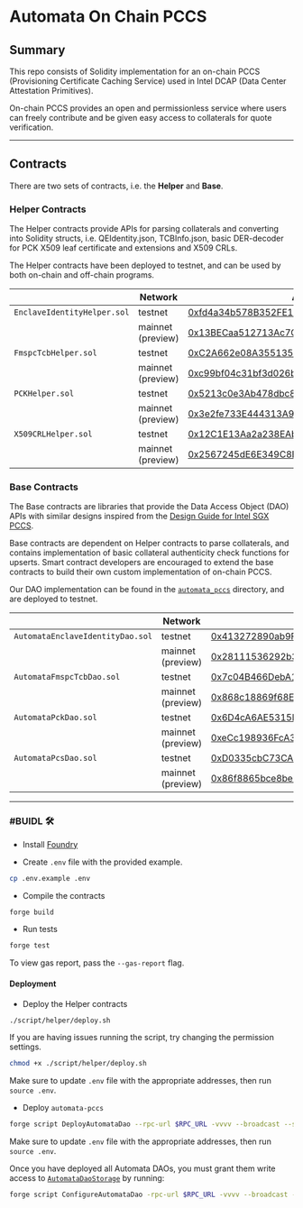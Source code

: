 # Automata On Chain PCCS

## Summary

This repo consists of Solidity implementation for an on-chain PCCS (Provisioning Certificate Caching Service) used in Intel DCAP (Data Center Attestation Primitives).

On-chain PCCS provides an open and permissionless service where users can freely contribute and be given easy access to collaterals for quote verification.

---

## Contracts

There are two sets of contracts, i.e. the **Helper** and **Base**.

### Helper Contracts

The Helper contracts provide APIs for parsing collaterals and converting into Solidity structs, i.e. QEIdentity.json, TCBInfo.json, basic DER-decoder for PCK X509 leaf certificate and extensions and X509 CRLs.

<!-- Click [here](./src/helpers/) to learn more about the implementation details for Helper contracts. -->

The Helper contracts have been deployed to testnet, and can be used by both on-chain and off-chain programs.

|  | Network | Address |
| --- | --- | --- |
| `EnclaveIdentityHelper.sol` | testnet | [0xfd4a34b578B352FE1896CDafaEb0f45f993352Bf](https://explorer-testnet.ata.network/address/0xfd4a34b578B352FE1896CDafaEb0f45f993352Bf) |
|  | mainnet (preview) | [0x13BECaa512713Ac7C2d7a04ba221aD5E02D43DFE](https://explorer.ata.network/address/0x13BECaa512713Ac7C2d7a04ba221aD5E02D43DFE) |
| `FmspcTcbHelper.sol` | testnet | [0xC2A662e08A35513596E22D0aC236Ce72e59125EE](https://explorer-testnet.ata.network/address/0xC2A662e08A35513596E22D0aC236Ce72e59125EE) |
|  | mainnet (preview) | [0xc99bf04c31bf3d026b5b47b2574fc19c1459b732](https://explorer.ata.network/address/0xc99bf04c31bf3d026b5b47b2574fc19c1459b732) |
| `PCKHelper.sol` | testnet | [0x5213c0e3Ab478dbc83E8afFF8909717332E4f8E1](https://explorer-testnet.ata.network/address/0x5213c0e3Ab478dbc83E8afFF8909717332E4f8E1) |
|  | mainnet (preview) | [0x3e2fe733E444313A93Fa3f9AEd3bB203048dDE70](https://explorer.ata.network/address/0x3e2fe733E444313A93Fa3f9AEd3bB203048dDE70) |
| `X509CRLHelper.sol` | testnet | [0x12C1E13Aa2a238EAb15c2e2b6AC670266bc3C814](https://explorer-testnet.ata.network/address/0x12C1E13Aa2a238EAb15c2e2b6AC670266bc3C814) |
|  | mainnet (preview) | [0x2567245dE6E349C8B7AA82fD6FF854b844A0aEF9](https://explorer.ata.network/address/0x2567245dE6E349C8B7AA82fD6FF854b844A0aEF9) |

### Base Contracts

The Base contracts are libraries that provide the Data Access Object (DAO) APIs with similar designs inspired from the [Design Guide for Intel SGX PCCS](https://download.01.org/intel-sgx/sgx-dcap/1.21/linux/docs/SGX_DCAP_Caching_Service_Design_Guide.pdf).

Base contracts are dependent on Helper contracts to parse collaterals, and contains implementation of basic collateral authenticity check functions for upserts. Smart contract developers are encouraged to extend the base contracts to build their own custom implementation of on-chain PCCS.

<!-- Click [here](./src/bases/) to learn more about each DAOs. -->

Our DAO implementation can be found in the [`automata_pccs`](./src/automata_pccs/) directory, and are deployed to testnet.

|  | Network | Address |
| --- | --- | --- |
| `AutomataEnclaveIdentityDao.sol` | testnet | [0x413272890ab9F155a47A5F90a404Fb51aa259087](https://explorer-testnet.ata.network/address/0x413272890ab9F155a47A5F90a404Fb51aa259087) |
|  | mainnet (preview) | [0x28111536292b34f37120861A46B39BF39187d73a](https://explorer.ata.network/address/0x28111536292b34f37120861A46B39BF39187d73a) |
| `AutomataFmspcTcbDao.sol` | testnet | [0x7c04B466DebA13D48116b1339C62b35B9805E5A0](https://explorer-testnet.ata.network/address/0x7c04B466DebA13D48116b1339C62b35B9805E5A0) |
|  | mainnet (preview) | [0x868c18869f68E0E0b0b7B2B4439f7fDDd0421e6b](https://explorer.ata.network/address/0x868c18869f68E0E0b0b7B2B4439f7fDDd0421e6b) |
| `AutomataPckDao.sol` | testnet | [0x6D4cA6AE5315EBBcb4331c82531db0ad8853Eb31](https://explorer-testnet.ata.network/address/0x6D4cA6AE5315EBBcb4331c82531db0ad8853Eb31) |
|  | mainnet (preview) | [0xeCc198936FcA3Ca1fDc97B8612B32185908917B0](https://explorer.ata.network/address/0xeCc198936FcA3Ca1fDc97B8612B32185908917B0) |
| `AutomataPcsDao.sol` | testnet | [0xD0335cbC73CA2f8EDd98a2BE3909f55642F414D7](https://explorer-testnet.ata.network/address/0xD0335cbC73CA2f8EDd98a2BE3909f55642F414D7) |
|  | mainnet (preview) | [0x86f8865bce8be62cb8096b5b94fa3fb3a6ed330c](https://explorer.ata.network/address/0x86f8865bce8be62cb8096b5b94fa3fb3a6ed330c) |

---

### #BUIDL 🛠️

- Install [Foundry](https://book.getfoundry.sh/getting-started/installation)

- Create `.env` file with the provided example.

```bash
cp .env.example .env
```

- Compile the contracts

```bash
forge build
```

- Run tests

```bash
forge test
```

To view gas report, pass the `--gas-report` flag.

#### Deployment

- Deploy the Helper contracts

```bash
./script/helper/deploy.sh
```

If you are having issues running the script, try changing the permission settings.

```bash
chmod +x ./script/helper/deploy.sh
```

Make sure to update `.env` file with the appropriate addresses, then run `source .env`.

- Deploy `automata-pccs`

```bash
forge script DeployAutomataDao --rpc-url $RPC_URL -vvvv --broadcast --sig "deployAll(bool)" true
```

Make sure to update `.env` file with the appropriate addresses, then run `source .env`.

Once you have deployed all Automata DAOs, you must grant them write access to [`AutomataDaoStorage`](./src/automata_pccs//shared/AutomataDaoStorage.sol) by running:

```bash
forge script ConfigureAutomataDao -rpc-url $RPC_URL -vvvv --broadcast --sig "updateStorageDao()"
```